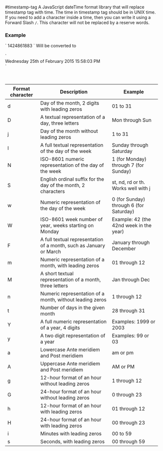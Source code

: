 #timestamp-tag
A JavaScript dateTime format library that will replace timestamp tag with time. The time in timestamp tag should be in UNIX time.
If you need to add a character inside a time, then you can write it using a Forward Slash `/`. This character will not be replaced by a reserve words.
<h3>Example</h3>
` <timestamp format="l dS /o/f F Y h:i:s A" class="yourClass" id="yourID" style="yourStyle"> 1424861883 </timestamp> `
Will be converted to <br><br>
` <div class="yourClass" id="yourID" style="yourStyle" title="Wednesday 25th of February 2015 15:58:03 PM">Wednesday 25th of February 2015 15:58:03 PM</div> `
<br><br><br>
<table>
  <thead>
    <tr>
      <th>Format character</th>
      <th>Description</th>
      <th>Example</th>
    </tr>
  </thead>
  <tbody>
    <tr>
      <td>d</td>
      <td>Day of the month, 2 digits with leading zeros</td>
      <td>01 to 31</td>
    </tr>
    <tr>
      <td>D</td>
      <td>A textual representation of a day, three letters</td>
      <td>Mon through Sun</td>
    </tr>
    <tr>
      <td>j</td>
      <td>Day of the month without leading zeros</td>
      <td>1 to 31</td>
    </tr>
    <tr>
      <td>l</td>
      <td>A full textual representation of the day of the week</td>
      <td>Sunday through Saturday</td>
    </tr>
    <tr>
      <td>N</td>
      <td>ISO-8601 numeric representation of the day of the week</td>
      <td>1 (for Monday) through 7 (for Sunday)</td>
    </tr>
    <tr>
      <td>S</td>
      <td>English ordinal suffix for the day of the month, 2 characters</td>
      <td>st, nd, rd or th. Works well with j</td>
    </tr>
    <tr>
      <td>w</td>
      <td>Numeric representation of the day of the week</td>
      <td>0 (for Sunday) through 6 (for Saturday)</td>
    </tr>
    <tr>
      <td>W</td>
      <td>ISO-8601 week number of year, weeks starting on Monday</td>
      <td>Example: 42 (the 42nd week in the year)</td>
    </tr>
    <tr>
      <td>F</td>
      <td>A full textual representation of a month, such as January or March</td>
      <td>January through December</td>
    </tr>
    <tr>
      <td>m</td>
      <td>Numeric representation of a month, with leading zeros</td>
      <td>01 through 12</td>
    </tr>
    <tr>
      <td>M</td>
      <td>A short textual representation of a month, three letters</td>
      <td>Jan through Dec</td>
    </tr>
    <tr>
      <td>n</td>
      <td>Numeric representation of a month, without leading zeros</td>
      <td>1 through 12</td>
    </tr>
    <tr>
      <td>t</td>
      <td>Number of days in the given month</td>
      <td>28 through 31</td>
    </tr>
    <tr>
      <td>Y</td>
      <td>A full numeric representation of a year, 4 digits</td>
      <td>Examples: 1999 or 2003</td>
    </tr>
    <tr>
      <td>y</td>
      <td>A two digit representation of a year</td>
      <td>Examples: 99 or 03</td>
    </tr>
    <tr>
      <td>a</td>
      <td>Lowercase Ante meridiem and Post meridiem</td>
      <td>am or pm</td>
    </tr>
    <tr>
      <td>A</td>
      <td>Uppercase Ante meridiem and Post meridiem</td>
      <td>AM or PM</td>
    </tr>
    <tr>
      <td>g</td>
      <td>12-hour format of an hour without leading zeros</td>
      <td>1 through 12</td>
    </tr>
    <tr>
      <td>G</td>
      <td>24-hour format of an hour without leading zeros</td>
      <td>0 through 23</td>
    </tr>
    <tr>
      <td>h</td>
      <td>12-hour format of an hour with leading zeros</td>
      <td>01 through 12</td>
    </tr>
    <tr>
      <td>H</td>
      <td>24-hour format of an hour with leading zeros</td>
      <td>00 through 23</td>
    </tr>
    <tr>
      <td>i</td>
      <td>Minutes with leading zeros</td>
      <td>00 to 59</td>
    </tr>
    <tr>
      <td>s</td>
      <td>Seconds, with leading zeros</td>
      <td>00 through 59</td>
    </tr>
  </tbody>
</table>
